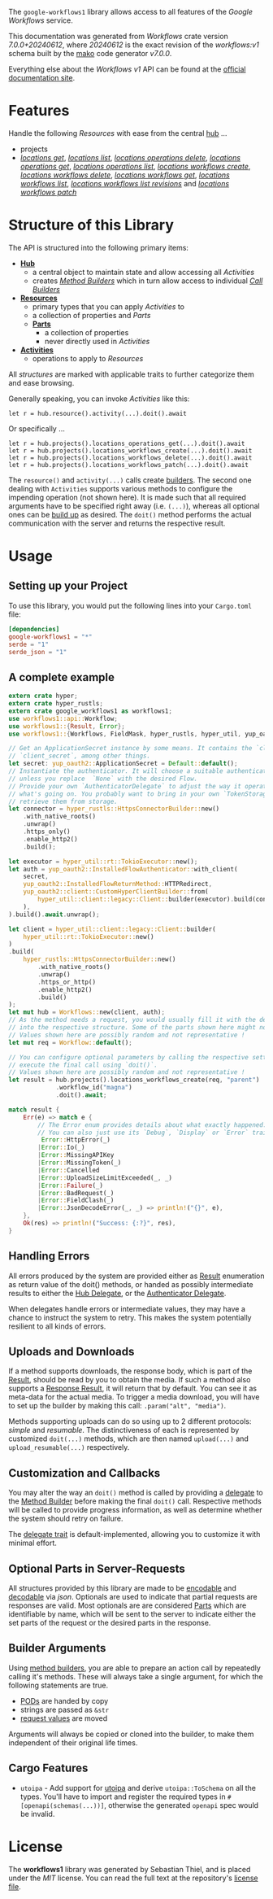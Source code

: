 <!---
DO NOT EDIT !
This file was generated automatically from 'src/generator/templates/api/README.md.mako'
DO NOT EDIT !
-->
The `google-workflows1` library allows access to all features of the *Google Workflows* service.

This documentation was generated from *Workflows* crate version *7.0.0+20240612*, where *20240612* is the exact revision of the *workflows:v1* schema built by the [mako](http://www.makotemplates.org/) code generator *v7.0.0*.

Everything else about the *Workflows* *v1* API can be found at the
[official documentation site](https://cloud.google.com/workflows).
# Features

Handle the following *Resources* with ease from the central [hub](https://docs.rs/google-workflows1/7.0.0+20240612/google_workflows1/Workflows) ...

* projects
 * [*locations get*](https://docs.rs/google-workflows1/7.0.0+20240612/google_workflows1/api::ProjectLocationGetCall), [*locations list*](https://docs.rs/google-workflows1/7.0.0+20240612/google_workflows1/api::ProjectLocationListCall), [*locations operations delete*](https://docs.rs/google-workflows1/7.0.0+20240612/google_workflows1/api::ProjectLocationOperationDeleteCall), [*locations operations get*](https://docs.rs/google-workflows1/7.0.0+20240612/google_workflows1/api::ProjectLocationOperationGetCall), [*locations operations list*](https://docs.rs/google-workflows1/7.0.0+20240612/google_workflows1/api::ProjectLocationOperationListCall), [*locations workflows create*](https://docs.rs/google-workflows1/7.0.0+20240612/google_workflows1/api::ProjectLocationWorkflowCreateCall), [*locations workflows delete*](https://docs.rs/google-workflows1/7.0.0+20240612/google_workflows1/api::ProjectLocationWorkflowDeleteCall), [*locations workflows get*](https://docs.rs/google-workflows1/7.0.0+20240612/google_workflows1/api::ProjectLocationWorkflowGetCall), [*locations workflows list*](https://docs.rs/google-workflows1/7.0.0+20240612/google_workflows1/api::ProjectLocationWorkflowListCall), [*locations workflows list revisions*](https://docs.rs/google-workflows1/7.0.0+20240612/google_workflows1/api::ProjectLocationWorkflowListRevisionCall) and [*locations workflows patch*](https://docs.rs/google-workflows1/7.0.0+20240612/google_workflows1/api::ProjectLocationWorkflowPatchCall)




# Structure of this Library

The API is structured into the following primary items:

* **[Hub](https://docs.rs/google-workflows1/7.0.0+20240612/google_workflows1/Workflows)**
    * a central object to maintain state and allow accessing all *Activities*
    * creates [*Method Builders*](https://docs.rs/google-workflows1/7.0.0+20240612/google_workflows1/common::MethodsBuilder) which in turn
      allow access to individual [*Call Builders*](https://docs.rs/google-workflows1/7.0.0+20240612/google_workflows1/common::CallBuilder)
* **[Resources](https://docs.rs/google-workflows1/7.0.0+20240612/google_workflows1/common::Resource)**
    * primary types that you can apply *Activities* to
    * a collection of properties and *Parts*
    * **[Parts](https://docs.rs/google-workflows1/7.0.0+20240612/google_workflows1/common::Part)**
        * a collection of properties
        * never directly used in *Activities*
* **[Activities](https://docs.rs/google-workflows1/7.0.0+20240612/google_workflows1/common::CallBuilder)**
    * operations to apply to *Resources*

All *structures* are marked with applicable traits to further categorize them and ease browsing.

Generally speaking, you can invoke *Activities* like this:

```Rust,ignore
let r = hub.resource().activity(...).doit().await
```

Or specifically ...

```ignore
let r = hub.projects().locations_operations_get(...).doit().await
let r = hub.projects().locations_workflows_create(...).doit().await
let r = hub.projects().locations_workflows_delete(...).doit().await
let r = hub.projects().locations_workflows_patch(...).doit().await
```

The `resource()` and `activity(...)` calls create [builders][builder-pattern]. The second one dealing with `Activities`
supports various methods to configure the impending operation (not shown here). It is made such that all required arguments have to be
specified right away (i.e. `(...)`), whereas all optional ones can be [build up][builder-pattern] as desired.
The `doit()` method performs the actual communication with the server and returns the respective result.

# Usage

## Setting up your Project

To use this library, you would put the following lines into your `Cargo.toml` file:

```toml
[dependencies]
google-workflows1 = "*"
serde = "1"
serde_json = "1"
```

## A complete example

```Rust
extern crate hyper;
extern crate hyper_rustls;
extern crate google_workflows1 as workflows1;
use workflows1::api::Workflow;
use workflows1::{Result, Error};
use workflows1::{Workflows, FieldMask, hyper_rustls, hyper_util, yup_oauth2};

// Get an ApplicationSecret instance by some means. It contains the `client_id` and
// `client_secret`, among other things.
let secret: yup_oauth2::ApplicationSecret = Default::default();
// Instantiate the authenticator. It will choose a suitable authentication flow for you,
// unless you replace  `None` with the desired Flow.
// Provide your own `AuthenticatorDelegate` to adjust the way it operates and get feedback about
// what's going on. You probably want to bring in your own `TokenStorage` to persist tokens and
// retrieve them from storage.
let connector = hyper_rustls::HttpsConnectorBuilder::new()
    .with_native_roots()
    .unwrap()
    .https_only()
    .enable_http2()
    .build();

let executor = hyper_util::rt::TokioExecutor::new();
let auth = yup_oauth2::InstalledFlowAuthenticator::with_client(
    secret,
    yup_oauth2::InstalledFlowReturnMethod::HTTPRedirect,
    yup_oauth2::client::CustomHyperClientBuilder::from(
        hyper_util::client::legacy::Client::builder(executor).build(connector),
    ),
).build().await.unwrap();

let client = hyper_util::client::legacy::Client::builder(
    hyper_util::rt::TokioExecutor::new()
)
.build(
    hyper_rustls::HttpsConnectorBuilder::new()
        .with_native_roots()
        .unwrap()
        .https_or_http()
        .enable_http2()
        .build()
);
let mut hub = Workflows::new(client, auth);
// As the method needs a request, you would usually fill it with the desired information
// into the respective structure. Some of the parts shown here might not be applicable !
// Values shown here are possibly random and not representative !
let mut req = Workflow::default();

// You can configure optional parameters by calling the respective setters at will, and
// execute the final call using `doit()`.
// Values shown here are possibly random and not representative !
let result = hub.projects().locations_workflows_create(req, "parent")
             .workflow_id("magna")
             .doit().await;

match result {
    Err(e) => match e {
        // The Error enum provides details about what exactly happened.
        // You can also just use its `Debug`, `Display` or `Error` traits
         Error::HttpError(_)
        |Error::Io(_)
        |Error::MissingAPIKey
        |Error::MissingToken(_)
        |Error::Cancelled
        |Error::UploadSizeLimitExceeded(_, _)
        |Error::Failure(_)
        |Error::BadRequest(_)
        |Error::FieldClash(_)
        |Error::JsonDecodeError(_, _) => println!("{}", e),
    },
    Ok(res) => println!("Success: {:?}", res),
}

```
## Handling Errors

All errors produced by the system are provided either as [Result](https://docs.rs/google-workflows1/7.0.0+20240612/google_workflows1/common::Result) enumeration as return value of
the doit() methods, or handed as possibly intermediate results to either the
[Hub Delegate](https://docs.rs/google-workflows1/7.0.0+20240612/google_workflows1/common::Delegate), or the [Authenticator Delegate](https://docs.rs/yup-oauth2/*/yup_oauth2/trait.AuthenticatorDelegate.html).

When delegates handle errors or intermediate values, they may have a chance to instruct the system to retry. This
makes the system potentially resilient to all kinds of errors.

## Uploads and Downloads
If a method supports downloads, the response body, which is part of the [Result](https://docs.rs/google-workflows1/7.0.0+20240612/google_workflows1/common::Result), should be
read by you to obtain the media.
If such a method also supports a [Response Result](https://docs.rs/google-workflows1/7.0.0+20240612/google_workflows1/common::ResponseResult), it will return that by default.
You can see it as meta-data for the actual media. To trigger a media download, you will have to set up the builder by making
this call: `.param("alt", "media")`.

Methods supporting uploads can do so using up to 2 different protocols:
*simple* and *resumable*. The distinctiveness of each is represented by customized
`doit(...)` methods, which are then named `upload(...)` and `upload_resumable(...)` respectively.

## Customization and Callbacks

You may alter the way an `doit()` method is called by providing a [delegate](https://docs.rs/google-workflows1/7.0.0+20240612/google_workflows1/common::Delegate) to the
[Method Builder](https://docs.rs/google-workflows1/7.0.0+20240612/google_workflows1/common::CallBuilder) before making the final `doit()` call.
Respective methods will be called to provide progress information, as well as determine whether the system should
retry on failure.

The [delegate trait](https://docs.rs/google-workflows1/7.0.0+20240612/google_workflows1/common::Delegate) is default-implemented, allowing you to customize it with minimal effort.

## Optional Parts in Server-Requests

All structures provided by this library are made to be [encodable](https://docs.rs/google-workflows1/7.0.0+20240612/google_workflows1/common::RequestValue) and
[decodable](https://docs.rs/google-workflows1/7.0.0+20240612/google_workflows1/common::ResponseResult) via *json*. Optionals are used to indicate that partial requests are responses
are valid.
Most optionals are are considered [Parts](https://docs.rs/google-workflows1/7.0.0+20240612/google_workflows1/common::Part) which are identifiable by name, which will be sent to
the server to indicate either the set parts of the request or the desired parts in the response.

## Builder Arguments

Using [method builders](https://docs.rs/google-workflows1/7.0.0+20240612/google_workflows1/common::CallBuilder), you are able to prepare an action call by repeatedly calling it's methods.
These will always take a single argument, for which the following statements are true.

* [PODs][wiki-pod] are handed by copy
* strings are passed as `&str`
* [request values](https://docs.rs/google-workflows1/7.0.0+20240612/google_workflows1/common::RequestValue) are moved

Arguments will always be copied or cloned into the builder, to make them independent of their original life times.

[wiki-pod]: http://en.wikipedia.org/wiki/Plain_old_data_structure
[builder-pattern]: http://en.wikipedia.org/wiki/Builder_pattern
[google-go-api]: https://github.com/google/google-api-go-client

## Cargo Features

* `utoipa` - Add support for [utoipa](https://crates.io/crates/utoipa) and derive `utoipa::ToSchema` on all
the types. You'll have to import and register the required types in `#[openapi(schemas(...))]`, otherwise the
generated `openapi` spec would be invalid.


# License
The **workflows1** library was generated by Sebastian Thiel, and is placed
under the *MIT* license.
You can read the full text at the repository's [license file][repo-license].

[repo-license]: https://github.com/Byron/google-apis-rsblob/main/LICENSE.md

